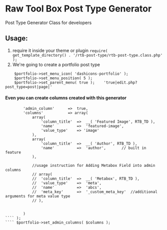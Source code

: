 # Raw Tool Box Post Type Generator
Post Type Generator Class for developers



## Usage:
1. require it inside your theme or plugin
````require( get_template_directory() . '/rtb-post-type/rtb-post-type.class.php' );````
2. We're going to create a portfolio post type
````$portfolio = new RawToolBox_PostType( $singular_name, $menu_name, $plural_name, $post_type_slug );
	$portfolio->set_menu_icon( 'dashicons-portfolio' );
	$portfolio->set_menu_position( 5 );
	$portfolio->set_parent_menu( true );	'true|edit.php?post_type=post|page|'
````

#### Even you can create columns created with this generator
```` $columns = array(
		'admin_column'		=>	true,
		'columns'			=> array(
			array(
				'column_title'	=>	__( 'Featured Image', RTB_TD ),
				'name'			=>	'featured-image',
				'value_type'	=> 'image'
			),
			array(
				'column_title'	=>	__( 'Author', RTB_TD ),
				'name'			=>	'author',		// built in feature
			),

			//usage instruction for Adding Metabox Field into admin columns
			// array(
			// 	'column_title'	=>	__( 'Metabox', RTB_TD ),
			// 	'value_type'	=>	'meta',
			// 	'name'			=>	'abcs',
			// 	'meta_key'		=>	'_custom_meta_key'	//additional arguments for meta value type
			// ),


		)
```` );
```` $portfolio->set_admin_columns( $columns );


